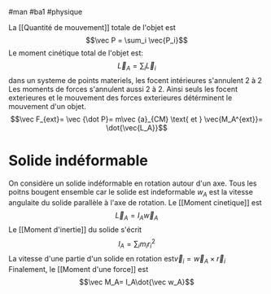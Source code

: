 #man #ba1 #physique 

La [[Quantité de mouvement]] totale de l'objet est $$\vec P = \sum_i \vec{P_i}$$
Le moment cinétique total de l'objet est:
$$\vec L_A = \sum_i \vec L_i$$
dans un systeme de points materiels, les focent intérieures s'annulent 2 à 2
Les moments de forces s'annulent aussi 2 à 2.
Ainsi seuls les focent exterieures et le mouvement des forces exterieures détérminent le mouvement d'un objet.
$$\vec F_{ext}= \vec {\dot P}= m\vec {a}_{CM} \text{ et } \vec{M_A^{ext}}= \dot{\vec{L_A}}$$
# Solide indéformable
On considère un solide indéformable en rotation autour d'un axe. Tous les poitns bougent ensemble car le solide est indeformable
$w_A$ est la vitesse angulaite du solide parallèle à l'axe de rotation.
Le [[Moment cinetique]] est $$\vec L_A = I_A\vec w_A$$
Le [[Moment d'inertie]] du solide s'écrit
$$I_A = \sum_i m_i r_i^2$$
La vitesse d'une partie d'un solide en rotation est$\vec v_i = \vec w_A \times \vec r_i$
Finalement, le [[Moment d'une force]] est 
$$\vec M_A= I_A\dot{\vec w_A}$$